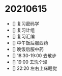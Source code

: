 # 20210615

- [] 复习密码学
- [] 复习计组
- [] 复习汇编
- [] 中午饭后服西药
- [] 晚饭后服中药
- [] 18:30-19:00 去散步
- [] 19:00 去洗个澡
- [] 22:20 左右上床睡觉